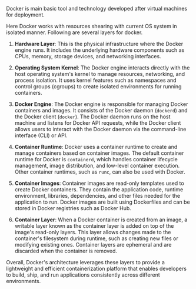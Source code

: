Docker is main basic tool and technology developed after virtual machines for deployment.

Here Docker works with resources shearing with current OS system in isolated manner. Following are several layers for docker.


1. **Hardware Layer**: This is the physical infrastructure where the Docker engine runs. It includes the underlying hardware components such as CPUs, memory, storage devices, and networking interfaces.

2. **Operating System Kernel**: The Docker engine interacts directly with the host operating system's kernel to manage resources, networking, and process isolation. It uses kernel features such as namespaces and control groups (cgroups) to create isolated environments for running containers.

3. **Docker Engine**: The Docker engine is responsible for managing Docker containers and images. It consists of the Docker daemon (`dockerd`) and the Docker client (`docker`). The Docker daemon runs on the host machine and listens for Docker API requests, while the Docker client allows users to interact with the Docker daemon via the command-line interface (CLI) or API.

4. **Container Runtime**: Docker uses a container runtime to create and manage containers based on container images. The default container runtime for Docker is `containerd`, which handles container lifecycle management, image distribution, and low-level container execution. Other container runtimes, such as `runc`, can also be used with Docker.

5. **Container Images**: Container images are read-only templates used to create Docker containers. They contain the application code, runtime environment, libraries, dependencies, and other files needed for the application to run. Docker images are built using Dockerfiles and can be stored in Docker registries such as Docker Hub.

6. **Container Layer**: When a Docker container is created from an image, a writable layer known as the container layer is added on top of the image's read-only layers. This layer allows changes made to the container's filesystem during runtime, such as creating new files or modifying existing ones. Container layers are ephemeral and are discarded when the container is removed.

Overall, Docker's architecture leverages these layers to provide a lightweight and efficient containerization platform that enables developers to build, ship, and run applications consistently across different environments.
